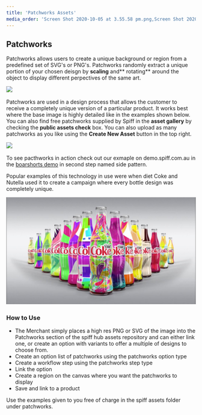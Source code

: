 ```yaml
---
title: 'Patchworks Assets'
media_order: 'Screen Shot 2020-10-05 at 3.55.58 pm.png,Screen Shot 2020-10-05 at 3.59.21 pm.png,maxresdefault.jpg'
---
```


## Patchworks

Patchworks allows users to create a unique background or region from a predefined set of SVG's or PNG's. Patchworks randomly extract a unique portion of your chosen deisgn by **scaling** and** rotating** around the object to display different perpectives of the same art. 

![](https://help.spiff.com.au/user/pages/04.Spiff-Concepts/06.Asset-Library/06.patchworks-assets/Screen%20Shot%202020-10-05%20at%203.55.58%20pm.png)

Patchworks are used in a design process that allows the customer to receive a completely unique version of a particular product. It works best where the base image is highly detailed like in the examples shown below. You can also find free patchworks supplied by Spiff in the **asset gallery** by checking the **public assets check** box. You can also upload as many patchworks as you like using the **Create New Asset** button in the top right.

![](https://help.spiff.com.au/user/pages/04.Spiff-Concepts/06.Asset-Library/06.patchworks-assets/Screen%20Shot%202020-10-05%20at%203.59.21%20pm.png)

To see pacthworks in action check out our exmaple on demo.spiff.com.au in the [boarshorts demo](https://demo.spiff.com.au/collections/apparel/products/boardshorts-demo) in second step named side pattern.

Popular examples of this technology in use were when diet Coke and Nutella used it to create a campaign where every bottle design was completely unique. 

![](maxresdefault.jpg)

### How to Use
- The Merchant simply places a high res PNG or SVG of the image into the Patchworks section of the spiff hub assets repository and can either link one, or create an option with variants to offer a multiple of designs to choose from. 
- Create an option list of patchworks using the patchworks option type 
- Create a workflow step using the patchworks step type 
- Link the option 
- Create a region on the canvas where you want the patchworks to display
- Save and link to a product

Use the examples given to you free of charge in the spiff assets folder under patchworks. 
